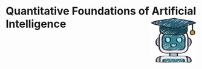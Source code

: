 # Quantitative Foundations of Artificial Intelligence  <a href="https://github.com/mrvnthss/QuantFoundationsAI"><img src="images/other/ml-icon.png" align="right" height="120"/></a>
